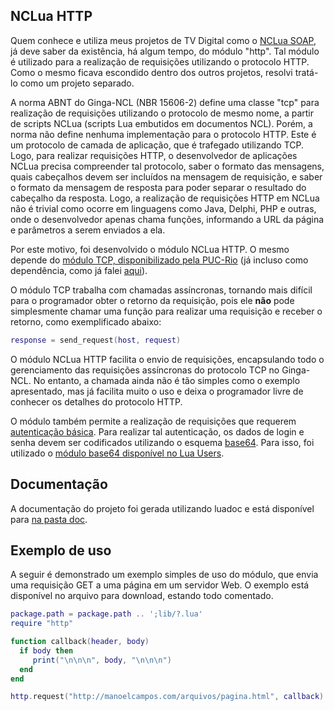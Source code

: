NCLua HTTP
----------

Quem conhece e utiliza meus projetos de TV Digital como o [NCLua SOAP](https://github.com/manoelcampos/NCLuaHTTP), já deve saber da existência, há algum tempo, do módulo "http". Tal módulo é utilizado para a realização de requisições utilizando o protocolo HTTP. Como o mesmo ficava escondido dentro dos outros projetos, resolvi tratá-lo como um projeto separado.

A norma ABNT do Ginga-NCL (NBR 15606-2) define uma classe "tcp" para realização de requisições utilizando o protocolo de mesmo nome, a partir de scripts NCLua (scripts Lua embutidos em documentos NCL). Porém, a norma não define nenhuma implementação para o protocolo HTTP. Este é um protocolo de camada de aplicação, que é trafegado utilizando TCP. Logo, para realizar requisições HTTP, o desenvolvedor de aplicações NCLua precisa compreender tal protocolo, saber o formato das mensagens, quais cabeçalhos devem ser incluídos na mensagem de requisição, e saber o formato da mensagem de resposta para poder separar o resultado do cabeçalho da resposta. Logo, a realização de requisições HTTP em NCLua não é trivial como ocorre em linguagens como Java, Delphi, PHP e outras, onde o desenvolvedor apenas chama funções, informando a URL da página e parâmetros a serem enviados a ela.

Por este motivo, foi desenvolvido o módulo NCLua HTTP. O mesmo depende do [módulo TCP, disponibilizado pela PUC-Rio](http://www.telemidia.puc-rio.br/~francisco/nclua/tutorial/index.html) (já incluso como dependência, como já falei [aqui](http://manoelcampos.com/2010/01/29/documentacao-do-modulo-tcp-para-nclua/)).

O módulo TCP trabalha com chamadas assíncronas, tornando mais difícil para o programador obter o retorno da requisição, pois ele **não** pode simplesmente chamar uma função para realizar uma requisição e receber o retorno, como exemplificado abaixo:

```lua
response = send_request(host, request)
```

O módulo NCLua HTTP facilita o envio de requisições, encapsulando todo o gerenciamento das requisições assíncronas do protocolo TCP no Ginga-NCL. No entanto, a chamada ainda não é tão simples como o exemplo apresentado, mas já facilita muito o uso e deixa o programador livre de conhecer os detalhes do protocolo HTTP.

O módulo também permite a realização de requisições que requerem [autenticação básica](http://en.wikipedia.org/wiki/Basic_access_authentication). Para realizar tal autenticação, os dados de login e senha devem ser codificados utilizando o esquema [base64](http://en.wikipedia.org/wiki/Base_64). Para isso, foi utilizado o [módulo base64 disponível no Lua Users](http://lua-users.org/wiki/BaseSixtyFour).

Documentação
------------
A documentação do projeto foi gerada utilizando luadoc e está disponível para [na pasta doc](doc).

Exemplo de uso
--------------

A seguir é demonstrado um exemplo simples de uso do módulo, que envia uma requisição GET a uma página em um servidor Web. O exemplo está disponível no arquivo para download, estando todo comentado.

```lua
package.path = package.path .. ';lib/?.lua'
require "http"

function callback(header, body)
  if body then
     print("\n\n\n", body, "\n\n\n")
  end
end

http.request("http://manoelcampos.com/arquivos/pagina.html", callback)
```



